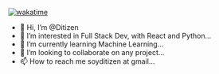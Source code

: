 [![wakatime](https://wakatime.com/badge/user/206c0878-851d-4bbe-97fd-d7be8923a118.svg)](https://wakatime.com/@206c0878-851d-4bbe-97fd-d7be8923a118)

- 👋 Hi, I’m @Ditizen
- 👀 I’m interested in Full Stack Dev, with React and Python...
- 🌱 I’m currently learning Machine Learning...
- 💞️ I’m looking to collaborate on any project...
- 📫 How to reach me soyditizen at gmail...

<!---
Ditizen/Ditizen is a ✨ special ✨ repository because its `README.md` (this file) appears on your GitHub profile.
You can click the Preview link to take a look at your changes.
--->
